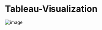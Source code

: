 # Tableau-Visualization
![image](https://user-images.githubusercontent.com/21101338/43203354-6d51fe40-9037-11e8-9eb7-6e7cb50c7686.png)
